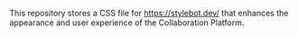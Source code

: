 This repository stores a CSS file for https://stylebot.dev/ that enhances the appearance and user experience of the Collaboration Platform.
